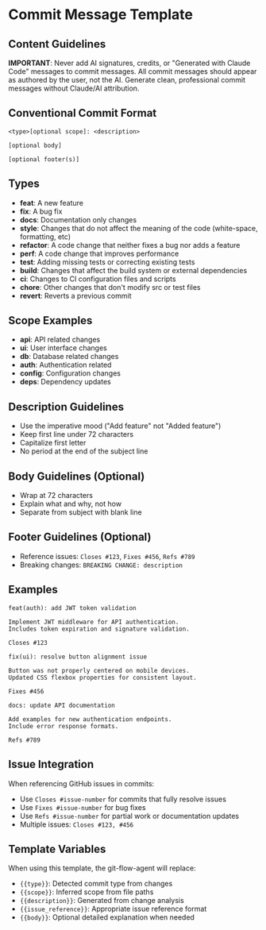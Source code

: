 # Commit Message Template

## Content Guidelines

**IMPORTANT**: Never add AI signatures, credits, or "Generated with Claude Code" messages to commit messages. All commit messages should appear as authored by the user, not the AI. Generate clean, professional commit messages without Claude/AI attribution.

## Conventional Commit Format

```text
<type>[optional scope]: <description>

[optional body]

[optional footer(s)]
```

## Types

- **feat**: A new feature
- **fix**: A bug fix
- **docs**: Documentation only changes
- **style**: Changes that do not affect the meaning of the code (white-space, formatting, etc)
- **refactor**: A code change that neither fixes a bug nor adds a feature
- **perf**: A code change that improves performance
- **test**: Adding missing tests or correcting existing tests
- **build**: Changes that affect the build system or external dependencies
- **ci**: Changes to CI configuration files and scripts
- **chore**: Other changes that don't modify src or test files
- **revert**: Reverts a previous commit

## Scope Examples

- **api**: API related changes
- **ui**: User interface changes
- **db**: Database related changes
- **auth**: Authentication related
- **config**: Configuration changes
- **deps**: Dependency updates

## Description Guidelines

- Use the imperative mood ("Add feature" not "Added feature")
- Keep first line under 72 characters
- Capitalize first letter
- No period at the end of the subject line

## Body Guidelines (Optional)

- Wrap at 72 characters
- Explain what and why, not how
- Separate from subject with blank line

## Footer Guidelines (Optional)

- Reference issues: `Closes #123`, `Fixes #456`, `Refs #789`
- Breaking changes: `BREAKING CHANGE: description`

## Examples

```text
feat(auth): add JWT token validation

Implement JWT middleware for API authentication.
Includes token expiration and signature validation.

Closes #123
```

```text
fix(ui): resolve button alignment issue

Button was not properly centered on mobile devices.
Updated CSS flexbox properties for consistent layout.

Fixes #456
```

```text
docs: update API documentation

Add examples for new authentication endpoints.
Include error response formats.

Refs #789
```

## Issue Integration

When referencing GitHub issues in commits:

- Use `Closes #issue-number` for commits that fully resolve issues
- Use `Fixes #issue-number` for bug fixes
- Use `Refs #issue-number` for partial work or documentation updates
- Multiple issues: `Closes #123, #456`

## Template Variables

When using this template, the git-flow-agent will replace:

- `{{type}}`: Detected commit type from changes
- `{{scope}}`: Inferred scope from file paths
- `{{description}}`: Generated from change analysis
- `{{issue_reference}}`: Appropriate issue reference format
- `{{body}}`: Optional detailed explanation when needed
